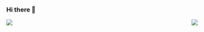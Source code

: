 ### Hi there 👋

<!--
**yonglan-whl/yonglan-whl** is a ✨ _special_ ✨ repository because its `README.md` (this file) appears on your GitHub profile.

Here are some ideas to get you started:

- 🔭 I’m currently working on ...
- 🌱 I’m currently learning ...
- 👯 I’m looking to collaborate on ...
- 🤔 I’m looking for help with ...
- 💬 Ask me about ...
- 📫 How to reach me: ...
- 😄 Pronouns: ...
- ⚡ Fun fact: ...

![](https://github-profile-trophy.vercel.app/?username=yonglan-whl)

-->

[![](https://github-readme-stats.vercel.app/api?username=yonglan-whl&count_private=true&show_icons=true&theme=prussian)](https://github.com/anuraghazra/github-readme-stats)
<img align="right" src="https://github-readme-stats.anuraghazra1.vercel.app/api/top-langs/?username=yonglan-whl&layout=compact&theme=prussian" />



